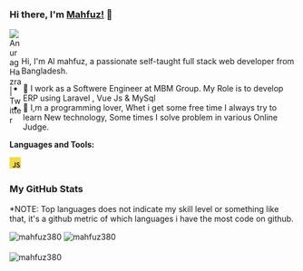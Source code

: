 ### Hi there, I'm <a href="https://almahfuz.com/">Mahfuz!</a>  👋
<a href="https://twitter.com/anuraghazru">
  <img align="left" alt="Anurag Hazra | Twitter" width="21px" src="https://raw.githubusercontent.com/anuraghazra/anuraghazra/master/assets/twitter.svg" />
</a>
<br />
<br />

Hi, I'm Al mahfuz, a passionate self-taught full stack web developer from Bangladesh.
- 🔭 I work as a Softwere Engineer at MBM Group. My Role is to develop ERP using Laravel , Vue Js & MySql
- 🌱 I,m a programming lover, Whet i get some free time I always try to learn New technology, Some times I solve problem in various Online Judge.

**Languages and Tools:**  

<code><img height="20" src="https://raw.githubusercontent.com/github/explore/80688e429a7d4ef2fca1e82350fe8e3517d3494d/topics/javascript/javascript.png"></code>
 
### My GitHub Stats

*NOTE: Top languages does not indicate my skill level or something like that, it's a github metric of which languages i have the most code on github.
<div>
<img align="center" width="49%"  src="https://github-readme-streak-stats.herokuapp.com/?user=mahfuz380&layout=compact&theme=material-palenight" alt="mahfuz380" />
<img align="center" width="49%"  src="https://github-readme-stats.vercel.app/api?username=mahfuz380&show_icons=true&locale=en&layout=compact&theme=material-palenight" alt="mahfuz380" />
 </div>
 <br>
 <div>
  <img align="center" width="98%" height="50%"  src="https://github-readme-stats.vercel.app/api/top-langs/?username=mahfuz380&layout=compact&theme=material-palenight" alt="mahfuz380" />
</div.





